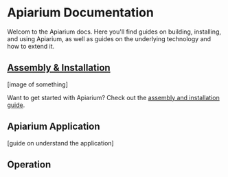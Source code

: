 # Apiarium Documentation

Welcom to the Apiarium docs. Here you'll find guides on building, installing, and using Apiarium, as well as guides on the underlying technology and how to extend it.

## [Assembly & Installation](assembly_and_installation.md)

[image of something]

Want to get started with Apiarium? Check out the [assembly and installation guide](assembly_and_installation.md).

## Apiarium Application

[guide on understand the application]

## Operation
